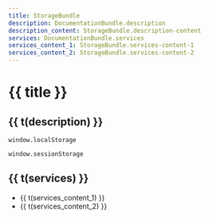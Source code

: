 ```yaml
---
title: StorageBundle
description: DocumentationBundle.description
description_content: StorageBundle.description-content
services: DocumentationBundle.services
services_content_1: StorageBundle.services-content-1
services_content_2: StorageBundle.services-content-2
---
```


# {{ title }}

## {{ t(description) }}

<p v-html="t(description_content)" />

```
window.localStorage
```

```
window.sessionStorage
```

## {{ t(services) }}

- {{ t(services_content_1) }}
- {{ t(services_content_2) }}

<script setup lang="ts">
import { useI18n } from 'vue-i18n'

const { t } = useI18n()
</script>
